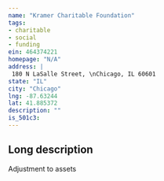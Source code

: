 ```yaml
---
name: "Kramer Charitable Foundation"
tags:
- charitable
- social
- funding
ein: 464374221
homepage: "N/A"
address: |
 180 N LaSalle Street, \nChicago, IL 60601
state: "IL"
city: "Chicago"
lng: -87.63244
lat: 41.885372
description: ""
is_501c3: 
---
```


## Long description

Adjustment to assets
